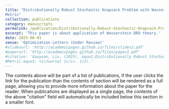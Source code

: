```yaml
---
title: "Distributionally Robust Stochastic Knapsack Problem with Wasserstein
Metric"
collection: publications
category: manuscripts
permalink: /publication/Distributionally-Robust-Stochastic-Knapsack-Problem-with-Wasserstein-Metric
excerpt: 'This paper is about application of Wasserstein DRO theory.'
date: 2025-06-01
venue: 'Optimization Letters (Under Review)'
#slidesurl: 'http://academicpages.github.io/files/slides2.pdf'
#paperurl: 'http://academicpages.github.io/files/paper2.pdf'
#citation: 'Gaoyuan, Liu. (2025). &quot;Distributionally Robust Stochastic Knapsack Problem with Wasserstein
#Metric.&quot; <i>Journal 1</i>. 1(2).'
---
```


The contents above will be part of a list of publications, if the user clicks the link for the publication than the contents of section will be rendered as a full page, allowing you to provide more information about the paper for the reader. When publications are displayed as a single page, the contents of the above "citation" field will automatically be included below this section in a smaller font.
